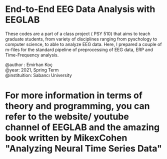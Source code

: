 # End-to-End EEG Data Analysis with EEGLAB

These codes are a part of a class project ( PSY 510) that aims to teach graduate students, from variety of disciplines ranging from pyschology to computer science, to able to analyze EEG data. Here, I prepared a couple of m-files for the standard pipeline of preprocessing of EEG data, ERP and Time-Frequency analysis. <br/>

@author : Emirhan Koç <br/>
@year: 2021, Spring Term <br/>
@instituition: Sabancı University <br/>

# For more information in terms of theory and programming, you can refer to the website/ youtube channel of EEGLAB and the amazing book written by MikexCohen "Analyzing Neural Time Series Data"
